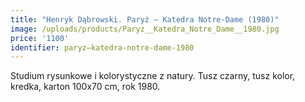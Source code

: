 ```yaml
---
title: "Henryk Dąbrowski. Paryż – Katedra Notre-Dame (1980)"
image: /uploads/products/Paryz__Katedra_Notre_Dame__1980.jpg
price: '1100'
identifier: paryz–katedra-notre-dame-1980
---
```


Studium rysunkowe i kolorystyczne z natury. Tusz czarny, tusz kolor, kredka, karton 100x70 cm, rok 1980.
